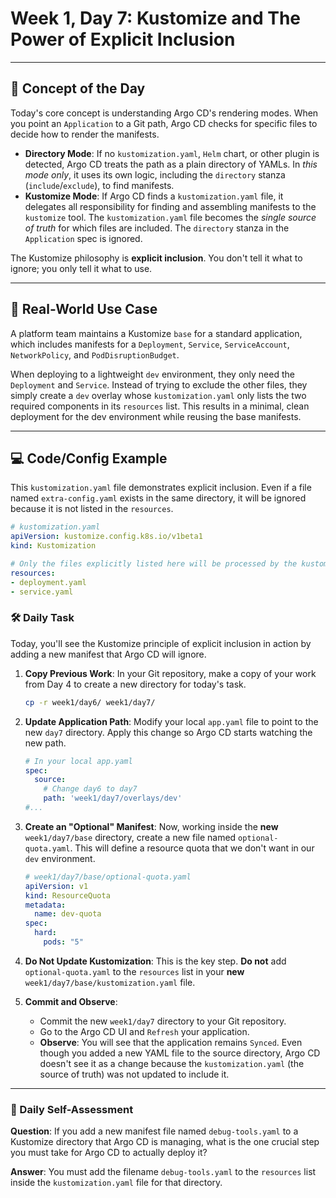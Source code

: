 # Week 1, Day 7: Kustomize and The Power of Explicit Inclusion

---
## 🧠 Concept of the Day

Today's core concept is understanding Argo CD's rendering modes. When you point an `Application` to a Git path, Argo CD checks for specific files to decide how to render the manifests.

* **Directory Mode**: If no `kustomization.yaml`, `Helm` chart, or other plugin is detected, Argo CD treats the path as a plain directory of YAMLs. In *this mode only*, it uses its own logic, including the `directory` stanza (`include`/`exclude`), to find manifests.
* **Kustomize Mode**: If Argo CD finds a `kustomization.yaml` file, it delegates all responsibility for finding and assembling manifests to the `kustomize` tool. The `kustomization.yaml` file becomes the *single source of truth* for which files are included. The `directory` stanza in the `Application` spec is ignored.

The Kustomize philosophy is **explicit inclusion**. You don't tell it what to ignore; you only tell it what to use.

---
## 💼 Real-World Use Case

A platform team maintains a Kustomize `base` for a standard application, which includes manifests for a `Deployment`, `Service`, `ServiceAccount`, `NetworkPolicy`, and `PodDisruptionBudget`.

When deploying to a lightweight `dev` environment, they only need the `Deployment` and `Service`. Instead of trying to exclude the other files, they simply create a `dev` overlay whose `kustomization.yaml` only lists the two required components in its `resources` list. This results in a minimal, clean deployment for the dev environment while reusing the base manifests.

---
## 💻 Code/Config Example

This `kustomization.yaml` file demonstrates explicit inclusion. Even if a file named `extra-config.yaml` exists in the same directory, it will be ignored because it is not listed in the `resources`.

```yaml
# kustomization.yaml
apiVersion: kustomize.config.k8s.io/v1beta1
kind: Kustomization

# Only the files explicitly listed here will be processed by the kustomize tool.
resources:
- deployment.yaml
- service.yaml
```

### 🛠️ Daily Task

Today, you'll see the Kustomize principle of explicit inclusion in action by adding a new manifest that Argo CD will ignore.

1.  **Copy Previous Work**: In your Git repository, make a copy of your work from Day 4 to create a new directory for today's task.
    ```bash
    cp -r week1/day6/ week1/day7/
    ```

2.  **Update Application Path**: Modify your local `app.yaml` file to point to the new `day7` directory. Apply this change so Argo CD starts watching the new path.
    ```yaml
    # In your local app.yaml
    spec:
      source:
        # Change day6 to day7
        path: 'week1/day7/overlays/dev' 
    #...
    ```

3.  **Create an "Optional" Manifest**: Now, working inside the **new** `week1/day7/base` directory, create a new file named `optional-quota.yaml`. This will define a resource quota that we don't want in our `dev` environment.
    ```yaml
    # week1/day7/base/optional-quota.yaml
    apiVersion: v1
    kind: ResourceQuota
    metadata:
      name: dev-quota
    spec:
      hard:
        pods: "5"
    ```

4.  **Do Not Update Kustomization**: This is the key step. **Do not** add `optional-quota.yaml` to the `resources` list in your **new** `week1/day7/base/kustomization.yaml` file.

5.  **Commit and Observe**:
    * Commit the new `week1/day7` directory to your Git repository.
    * Go to the Argo CD UI and `Refresh` your application.
    * **Observe**: You will see that the application remains `Synced`. Even though you added a new YAML file to the source directory, Argo CD doesn't see it as a change because the `kustomization.yaml` (the source of truth) was not updated to include it.

---
### 🤔 Daily Self-Assessment

**Question**: If you add a new manifest file named `debug-tools.yaml` to a Kustomize directory that Argo CD is managing, what is the one crucial step you must take for Argo CD to actually deploy it?

**Answer**: You must add the filename `debug-tools.yaml` to the `resources` list inside the `kustomization.yaml` file for that directory.


